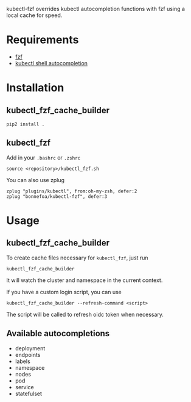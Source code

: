 kubectl-fzf overrides kubectl autocompletion functions with fzf using a local cache for speed.

# Requirements

- [fzf](https://github.com/junegunn/fzf)
- [kubectl shell autocompletion](https://kubernetes.io/docs/tasks/tools/install-kubectl/#enabling-shell-autocompletion)

# Installation

## kubectl_fzf_cache_builder

```
pip2 install .
```

## kubectl_fzf

Add in your `.bashrc` or `.zshrc`

```
source <repository>/kubectl_fzf.sh
```

You can also use zplug
```
zplug "plugins/kubectl", from:oh-my-zsh, defer:2
zplug "bonnefoa/kubectl-fzf", defer:3
```

# Usage

## kubectl_fzf_cache_builder

To create cache files necessary for `kubectl_fzf`, just run

```
kubectl_fzf_cache_builder
```

It will watch the cluster and namespace in the current context.

If you have a custom login script, you can use

```
kubectl_fzf_cache_builder --refresh-command <script>
```

The script will be called to refresh oidc token when necessary.

## Available autocompletions

- deployment
- endpoints
- labels
- namespace
- nodes
- pod
- service
- statefulset

